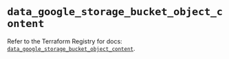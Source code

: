 # `data_google_storage_bucket_object_content`

Refer to the Terraform Registry for docs: [`data_google_storage_bucket_object_content`](https://registry.terraform.io/providers/hashicorp/google/6.29.0/docs/data-sources/storage_bucket_object_content).
